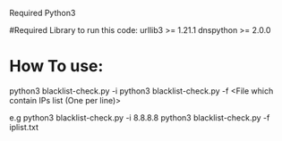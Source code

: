 Required Python3


#Required Library to run this code:
urllib3 >= 1.21.1
dnspython >= 2.0.0


# How To use:

python3 blacklist-check.py -i <Your IP>
python3 blacklist-check.py -f <File which contain IPs list (One per line)>

e.g
python3 blacklist-check.py -i 8.8.8.8
python3 blacklist-check.py -f iplist.txt